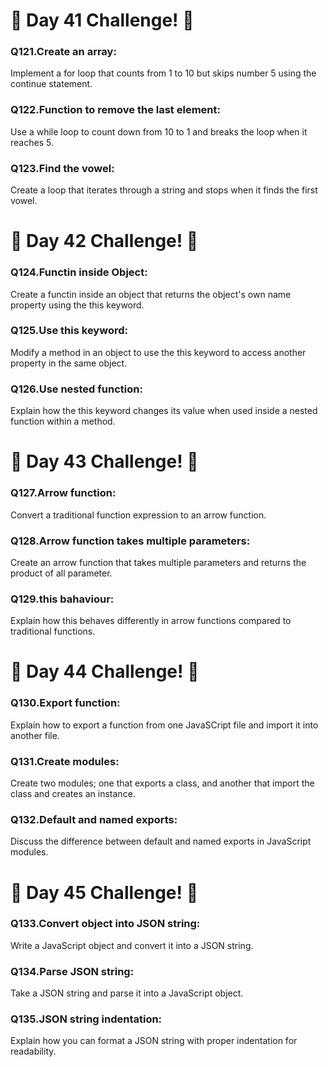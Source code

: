 <h1>🚀 Day 41 Challenge! 🚀</h1>
<p><h3><strong>Q121.Create an array:</strong></h3>Implement a for loop that counts from 1 to 10 but skips number 5 using the continue statement.</p>
<p><h3><strong>Q122.Function to remove the last element:</strong></h3>Use a while loop to count down from 10 to 1 and breaks the loop when it reaches 5.</p>
<p><h3><strong>Q123.Find the vowel:</strong></h3>Create a loop that iterates through a string and stops when it finds the first vowel.</p>
<h1>🚀 Day 42 Challenge! 🚀</h1>
<p><h3><strong>Q124.Functin inside Object:</strong></h3>Create a functin inside an object that returns the object's own name property using the this keyword.</p>
<p><h3><strong>Q125.Use this keyword:</strong></h3>Modify a method in an object to use the this keyword to access another property in the same object.</p>
<p><h3><strong>Q126.Use nested function:</strong></h3>Explain how the this keyword changes its value when used inside a nested function within a method.</p>
<h1>🚀 Day 43 Challenge! 🚀</h1>
<p><h3><strong>Q127.Arrow function:</strong></h3> Convert a traditional function expression to an arrow function.</p>
<p><h3><strong>Q128.Arrow function takes multiple parameters:</strong></h3>Create an arrow function that takes multiple parameters and returns the product of all parameter.</p>
<p><h3><strong>Q129.this bahaviour:</strong></h3>Explain how this behaves differently in arrow functions compared to traditional functions.</p>
<h1>🚀 Day 44 Challenge! 🚀</h1>
<p><h3><strong>Q130.Export function:</strong></h3>Explain how to export a function from one JavaSCript file and import it into another file.</p>
<p><h3><strong>Q131.Create modules:</strong></h3>Create two modules; one that exports a class, and another that import the class and creates an instance.</p>
<p><h3><strong>Q132.Default and named exports:</strong></h3>Discuss the difference between default and named exports in JavaScript modules.</p>
<h1>🚀 Day 45 Challenge! 🚀</h1>
<p><h3><strong>Q133.Convert object into JSON string:</strong></h3>Write a JavaScript object and convert it into a JSON string.</p>
<p><h3><strong>Q134.Parse JSON string:</strong></h3>Take a JSON string and parse it into a JavaScript object.</p>
<p><h3><strong>Q135.JSON string indentation:</strong></h3>Explain how you can format a JSON string with proper indentation for readability.</p>
